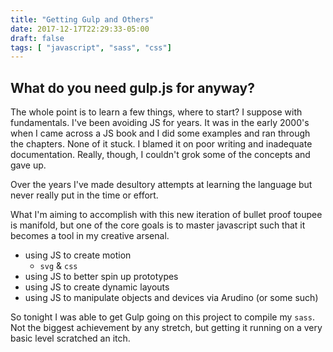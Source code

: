 ```yaml
---
title: "Getting Gulp and Others"
date: 2017-12-17T22:29:33-05:00
draft: false
tags: [ "javascript", "sass", "css"]
---
```


## What do you need gulp.js for anyway?

The whole point is to learn a few things, where to start? I suppose with fundamentals. I've been avoiding JS for years. It was in the early 2000's when I came across a JS book and I did some examples and ran through the chapters. None of it stuck. I blamed it on poor writing and inadequate documentation. Really, though, I couldn't grok some of the concepts and gave up.

Over the years I've made desultory attempts at learning the language but never really put in the time or effort.

What I'm aiming to accomplish with this new iteration of bullet proof toupee is manifold, but one of the core goals is to master javascript such that it becomes a tool in my creative arsenal.

* using JS to create motion
  * ````svg```` &amp; ````css````
* using JS to better spin up prototypes
* using JS to create dynamic layouts
* using JS to manipulate objects and devices via Arudino (or some such)

So tonight I was able to get Gulp going on this project to compile my `sass`. Not the biggest achievement by any stretch, but getting it running on a very basic level scratched an itch.
